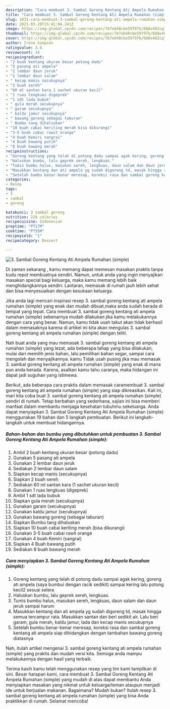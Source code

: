 ```yaml
---
description: "Cara membuat 3. Sambal Goreng Kentang Ati Ampela Rumahan (simple) Sederhana dan Mudah Dibuat"
title: "Cara membuat 3. Sambal Goreng Kentang Ati Ampela Rumahan (simple) Sederhana dan Mudah Dibuat"
slug: 1031-cara-membuat-3-sambal-goreng-kentang-ati-ampela-rumahan-simple-sederhana-dan-mudah-dibuat
date: 2021-03-20T15:41:04.241Z
image: https://img-global.cpcdn.com/recipes/7b7e648cbe59797b/680x482cq70/3-sambal-goreng-kentang-ati-ampela-rumahan-simple-foto-resep-utama.jpg
thumbnail: https://img-global.cpcdn.com/recipes/7b7e648cbe59797b/680x482cq70/3-sambal-goreng-kentang-ati-ampela-rumahan-simple-foto-resep-utama.jpg
cover: https://img-global.cpcdn.com/recipes/7b7e648cbe59797b/680x482cq70/3-sambal-goreng-kentang-ati-ampela-rumahan-simple-foto-resep-utama.jpg
author: Irene Simpson
ratingvalue: 3.6
reviewcount: 14
recipeingredient:
- "2 buah kentang ukuran besar potong dadu"
- "5 pasang ati ampela"
- "2 lembar daun jeruk"
- "2 lembar daun salam"
- " kecap manis secukupnya"
- "2 buah sereh"
- "60 ml santan kara 1 sachet ukuran kecil"
- "1 ruas lengkuas digeprek"
- "1 sdt lada bubuk"
- " gula merah secukupnya"
- " garam secukupnya"
- " kaldu jamur secukupnya"
- " bawang goreng sebagai taburan"
- " Bumbu tang dihaluskan"
- "10 buah cabai keriting merah bisa dikurangi"
- "3-5 buah cabai rawit orange"
- "4 buah Kemiri sangrai"
- "4 Buah bawang putih"
- "8 buah bawang merah"
recipeinstructions:
- "Goreng kentang yang telah di potong dadu sampai agak kering, goreng ati ampela (saya bumbui dengan racik sedikit) sampai kering lalu potong kecil2 sesuai selera"
- "Haluskan bumbu, lalu geprek sereh, lengkuas."
- "Tumis bumbu halus, masukan sereh, lengkuas, daun salam dan daun jeruk sampai harum"
- "Masukkan kentang dan ati ampela yg sudah digoreng td, masak hingga semua tercampur rata. Masukkan santan dan beri sedikit air. Lalu beri garam, gula merah, kaldu jamur, lada dan kecap manis secukupnya"
- "Setelah bumbu benar-benar meresap, koreksi rasa dan sambal goreng kentang ati ampela siap dihidangkan dengan tambahan bawang goreng diatasnya"
categories:
- Resep
tags:
- 3
- sambal
- goreng

katakunci: 3 sambal goreng 
nutrition: 220 calories
recipecuisine: Indonesian
preptime: "PT17M"
cooktime: "PT55M"
recipeyield: "1"
recipecategory: Dessert

---
```



![3. Sambal Goreng Kentang Ati Ampela Rumahan (simple)](https://img-global.cpcdn.com/recipes/7b7e648cbe59797b/680x482cq70/3-sambal-goreng-kentang-ati-ampela-rumahan-simple-foto-resep-utama.jpg)

Di zaman  sekarang , kamu memang dapat memesan masakan praktis tanpa kudu repot membuatnya sendiri. Namun, untuk anda yang ingin menyajikan masakan special bagi keluarga, maka kamu memang lebih baik menghidangkannya sendiri. Lantaran, memasak di rumah jauh lebih sehat dan bisa menyesuaikan dengan kesukaan keluarga.

Jika anda lagi mencari inspirasi resep 3. sambal goreng kentang ati ampela rumahan (simple) yang enak dan mudah dibuat,maka anda sudah berada di tempat yang tepat. Cara membuat 3. sambal goreng kentang ati ampela rumahan (simple)  sebenarnya mudah dilakukan jika kamu melakukannya dengan cara yang benar. Namun, kamu tidak usah takut akan tidak berhasil dalam memasaknya 
karena di artikel ini kita akan mengulas 3. sambal goreng kentang ati ampela rumahan (simple) dengan teliti.  



Nah buat anda yang mau memasak 3. sambal goreng kentang ati ampela rumahan (simple) yang lezat, ada beberapa tahap yang bisa dilakukan, mulai dari memilih jenis bahan, lalu pemilihan bahan segar, sampai cara mengolah dan menyajikannya. kamu Tidak usah pusing jika mau memasak 3. sambal goreng kentang ati ampela rumahan (simple) yang enak di mana pun anda berada. Karena, asalkan kamu  tahu caranya, maka hidangan ini dapat jadi suguhan yang istimewa.

Berikut, ada beberapa cara praktis  dalam memasak caramembuat 3. sambal goreng kentang ati ampela rumahan (simple) yang siap dikreasikan. Kali ini, mari kita coba buat 3. sambal goreng kentang ati ampela rumahan (simple) sendiri di rumah. Tetap berbahan yang sederhana, sajian ini bisa memberi manfaat dalam membantu menjaga kesehatan tubuhmu sekeluarga. Anda dapat menyiapkan 3. Sambal Goreng Kentang Ati Ampela Rumahan (simple) menggunakan 19 bahan dan 5 langkah pembuatan. Berikut ini langkah-langkah untuk membuat hidangannya.

<!--inarticleads1-->

##### Bahan-bahan dan bumbu yang dibutuhkan untuk pembuatan 3. Sambal Goreng Kentang Ati Ampela Rumahan (simple):

1. Ambil 2 buah kentang ukuran besar (potong dadu)
1. Gunakan 5 pasang ati ampela
1. Gunakan 2 lembar daun jeruk
1. Sediakan 2 lembar daun salam
1. Siapkan  kecap manis (secukupnya)
1. Siapkan 2 buah sereh
1. Sediakan 60 ml santan kara (1 sachet ukuran kecil)
1. Gunakan 1 ruas lengkuas (digeprek)
1. Ambil 1 sdt lada bubuk
1. Siapkan  gula merah (secukupnya)
1. Gunakan  garam (secukupnya)
1. Gunakan  kaldu jamur (secukupnya)
1. Gunakan  bawang goreng (sebagai taburan)
1. Siapkan  Bumbu tang dihaluskan
1. Siapkan 10 buah cabai keriting merah (bisa dikurangi)
1. Gunakan 3-5 buah cabai rawit orange
1. Gunakan 4 buah Kemiri (sangrai)
1. Siapkan 4 Buah bawang putih
1. Sediakan 8 buah bawang merah




<!--inarticleads2-->

##### Cara menyiapkan 3. Sambal Goreng Kentang Ati Ampela Rumahan (simple):

1. Goreng kentang yang telah di potong dadu sampai agak kering, goreng ati ampela (saya bumbui dengan racik sedikit) sampai kering lalu potong kecil2 sesuai selera
1. Haluskan bumbu, lalu geprek sereh, lengkuas.
1. Tumis bumbu halus, masukan sereh, lengkuas, daun salam dan daun jeruk sampai harum
1. Masukkan kentang dan ati ampela yg sudah digoreng td, masak hingga semua tercampur rata. Masukkan santan dan beri sedikit air. Lalu beri garam, gula merah, kaldu jamur, lada dan kecap manis secukupnya
1. Setelah bumbu benar-benar meresap, koreksi rasa dan sambal goreng kentang ati ampela siap dihidangkan dengan tambahan bawang goreng diatasnya




Nah, itulah artikel mengenai  3. sambal goreng kentang ati ampela rumahan (simple)  yang praktis dan mudah versi kita. Semoga anda mampu melakukannya dengan hasil yang terbaik. 

Terima kasih kamu telah menggunakan resep yang tim kami tampilkan di sini. Besar harapan kami, cara membuat  3. Sambal Goreng Kentang Ati Ampela Rumahan (simple) yang mudah di atas dapat membantu Anda menyiapkan masakan yang nikmat untuk keluarga/teman ataupun menjadi ide untuk berjualan makanan. Bagaimana? Mudah bukan? Itulah resep 3. sambal goreng kentang ati ampela rumahan (simple) yang bisa Anda praktikkan di rumah. Selamat mencoba!

